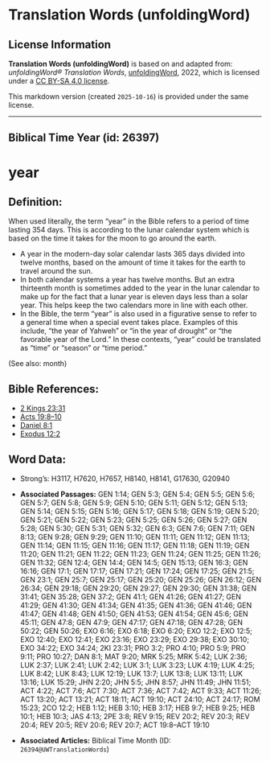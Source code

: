 # Translation Words (unfoldingWord)

## License Information

**Translation Words (unfoldingWord)** is based on and adapted from: _unfoldingWord® Translation Words_, [unfoldingWord](https://unfoldingword.org/utw), 2022, which is licensed under a [CC BY-SA 4.0 license](https://creativecommons.org/licenses/by-sa/4.0/legalcode.en).

This markdown version (created `2025-10-16`) is provided under the same license.



--------------------------------

## Biblical Time Year (id: 26397)

year
====

Definition:
-----------

When used literally, the term “year” in the Bible refers to a period of time lasting 354 days. This is according to the lunar calendar system which is based on the time it takes for the moon to go around the earth.

* A year in the modern\-day solar calendar lasts 365 days divided into twelve months, based on the amount of time it takes for the earth to travel around the sun.
* In both calendar systems a year has twelve months. But an extra thirteenth month is sometimes added to the year in the lunar calendar to make up for the fact that a lunar year is eleven days less than a solar year. This helps keep the two calendars more in line with each other.
* In the Bible, the term “year” is also used in a figurative sense to refer to a general time when a special event takes place. Examples of this include, “the year of Yahweh” or “in the year of drought” or “the favorable year of the Lord.” In these contexts, “year” could be translated as “time” or “season” or “time period.”

(See also: month)

Bible References:
-----------------

* [2 Kings 23:31](https://ref.ly/2Kgs23:31)
* [Acts 19:8–10](https://ref.ly/Acts19:8-Acts19:10)
* [Daniel 8:1](https://ref.ly/Dan8:1)
* [Exodus 12:2](https://ref.ly/Exod12:2)

Word Data:
----------

* Strong’s: H3117, H7620, H7657, H8140, H8141, G17630, G20940

* **Associated Passages:** GEN 1:14; GEN 5:3; GEN 5:4; GEN 5:5; GEN 5:6; GEN 5:7; GEN 5:8; GEN 5:9; GEN 5:10; GEN 5:11; GEN 5:12; GEN 5:13; GEN 5:14; GEN 5:15; GEN 5:16; GEN 5:17; GEN 5:18; GEN 5:19; GEN 5:20; GEN 5:21; GEN 5:22; GEN 5:23; GEN 5:25; GEN 5:26; GEN 5:27; GEN 5:28; GEN 5:30; GEN 5:31; GEN 5:32; GEN 6:3; GEN 7:6; GEN 7:11; GEN 8:13; GEN 9:28; GEN 9:29; GEN 11:10; GEN 11:11; GEN 11:12; GEN 11:13; GEN 11:14; GEN 11:15; GEN 11:16; GEN 11:17; GEN 11:18; GEN 11:19; GEN 11:20; GEN 11:21; GEN 11:22; GEN 11:23; GEN 11:24; GEN 11:25; GEN 11:26; GEN 11:32; GEN 12:4; GEN 14:4; GEN 14:5; GEN 15:13; GEN 16:3; GEN 16:16; GEN 17:1; GEN 17:17; GEN 17:21; GEN 17:24; GEN 17:25; GEN 21:5; GEN 23:1; GEN 25:7; GEN 25:17; GEN 25:20; GEN 25:26; GEN 26:12; GEN 26:34; GEN 29:18; GEN 29:20; GEN 29:27; GEN 29:30; GEN 31:38; GEN 31:41; GEN 35:28; GEN 37:2; GEN 41:1; GEN 41:26; GEN 41:27; GEN 41:29; GEN 41:30; GEN 41:34; GEN 41:35; GEN 41:36; GEN 41:46; GEN 41:47; GEN 41:48; GEN 41:50; GEN 41:53; GEN 41:54; GEN 45:6; GEN 45:11; GEN 47:8; GEN 47:9; GEN 47:17; GEN 47:18; GEN 47:28; GEN 50:22; GEN 50:26; EXO 6:16; EXO 6:18; EXO 6:20; EXO 12:2; EXO 12:5; EXO 12:40; EXO 12:41; EXO 23:16; EXO 23:29; EXO 29:38; EXO 30:10; EXO 34:22; EXO 34:24; 2KI 23:31; PRO 3:2; PRO 4:10; PRO 5:9; PRO 9:11; PRO 10:27; DAN 8:1; MAT 9:20; MRK 5:25; MRK 5:42; LUK 2:36; LUK 2:37; LUK 2:41; LUK 2:42; LUK 3:1; LUK 3:23; LUK 4:19; LUK 4:25; LUK 8:42; LUK 8:43; LUK 12:19; LUK 13:7; LUK 13:8; LUK 13:11; LUK 13:16; LUK 15:29; JHN 2:20; JHN 5:5; JHN 8:57; JHN 11:49; JHN 11:51; ACT 4:22; ACT 7:6; ACT 7:30; ACT 7:36; ACT 7:42; ACT 9:33; ACT 11:26; ACT 13:20; ACT 13:21; ACT 18:11; ACT 19:10; ACT 24:10; ACT 24:17; ROM 15:23; 2CO 12:2; HEB 1:12; HEB 3:10; HEB 3:17; HEB 9:7; HEB 9:25; HEB 10:1; HEB 10:3; JAS 4:13; 2PE 3:8; REV 9:15; REV 20:2; REV 20:3; REV 20:4; REV 20:5; REV 20:6; REV 20:7; ACT 19:8–ACT 19:10
* **Associated Articles:** Biblical Time Month (ID: `26394@UWTranslationWords`)


